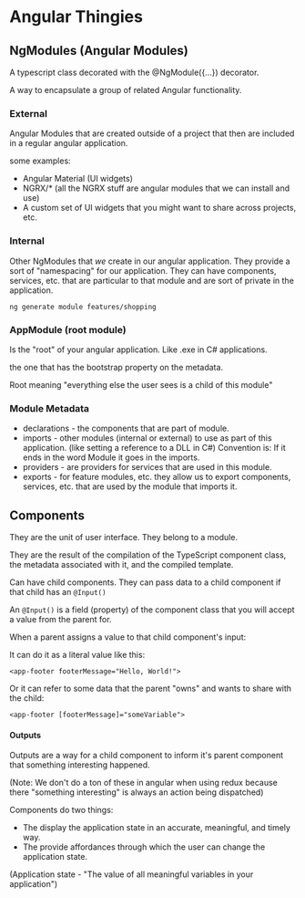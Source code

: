 # Angular Thingies

## NgModules (Angular Modules)

A typescript class decorated with the @NgModule({...}) decorator.

A way to encapsulate a group of related Angular functionality.

### External

Angular Modules that are created outside of a project that then are included in a regular angular application.

some examples:
- Angular Material (UI widgets)
- NGRX/* (all the NGRX stuff are angular modules that we can install and use)
- A custom set of UI widgets that you might want to share across projects, etc.


### Internal
  Other NgModules that *we* create in our angular application.
  They provide a sort of "namespacing" for our application.
  They can have components, services, etc. that are particular to that module and are sort of private in the application.

  `ng generate module features/shopping`


### AppModule (root module)

Is the "root" of your angular application. Like .exe in C# applications.

the one that has the bootstrap property on the metadata.

Root meaning "everything else the user sees is a child of this module"

### Module Metadata

- declarations - the components that are part of module.
- imports - other modules (internal or external) to use as part of this application. (like setting a reference to a DLL in C#) Convention is: If it ends in the word Module it goes in the imports.
- providers - are providers for services that are used in this module.
- exports - for feature modules, etc. they allow us to export components, services, etc. that are used by the module that imports it.


## Components

They are the unit of user interface. They belong to a module.

They are the result of the compilation of the TypeScript component class, the metadata associated with it, and the compiled template.

Can have child components. They can pass data to a child component 
if that child has an `@Input()`

An `@Input()` is a field (property) of the component class that you will accept a value from the parent for.

When a parent assigns a value to that child component's input:


It can do it as a literal value like this:
```
<app-footer footerMessage="Hello, World!">
```

Or it can refer to some data that the parent "owns" and wants to share with the child:

```
<app-footer [footerMessage]="someVariable">
```

#### Outputs

Outputs are a way for a child component to inform it's parent component that something interesting happened.

(Note: We don't do a ton of these in angular when using redux because there "something interesting" is always an action being dispatched)


Components do two things:

- The display the application state in an accurate, meaningful, and timely way.
- The provide affordances through which the user can change the application state.

(Application state - "The value of all meaningful variables in your application")
